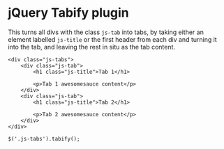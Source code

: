 # jQuery Tabify plugin

This turns all divs with the class `js-tab` into tabs, by taking either an
element labelled `js-title` or the first header from each div and turning it
into the tab, and leaving the rest in situ as the tab content.


    <div class="js-tabs">
		<div class="js-tab">
			<h1 class="js-title">Tab 1</h1>

			<p>Tab 1 awesomesauce content</p>
		</div>
		<div class="js-tab">
			<h1 class="js-title">Tab 2</h1>

			<p>Tab 2 awesomesauce content</p>
		</div>
	</div>

	$('.js-tabs').tabify();
